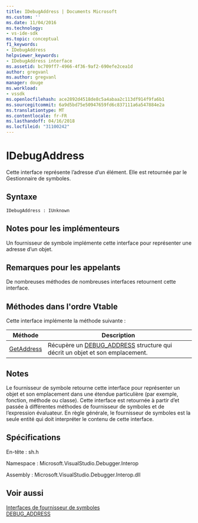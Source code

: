 ```yaml
---
title: IDebugAddress | Documents Microsoft
ms.custom: ''
ms.date: 11/04/2016
ms.technology:
- vs-ide-sdk
ms.topic: conceptual
f1_keywords:
- IDebugAddress
helpviewer_keywords:
- IDebugAddress interface
ms.assetid: bc709ff7-4966-4f36-9af2-690efe2cea1d
author: gregvanl
ms.author: gregvanl
manager: douge
ms.workload:
- vssdk
ms.openlocfilehash: ace2892d4518de8c5a4abaa2c113df914f9fa6b1
ms.sourcegitcommit: 6a9d5bd75e50947659fd6c837111a6a547884e2a
ms.translationtype: MT
ms.contentlocale: fr-FR
ms.lasthandoff: 04/16/2018
ms.locfileid: "31100242"
---
```

# <a name="idebugaddress"></a>IDebugAddress
Cette interface représente l’adresse d’un élément. Elle est retournée par le Gestionnaire de symboles.  
  
## <a name="syntax"></a>Syntaxe  
  
```  
IDebugAddress : IUnknown  
```  
  
## <a name="notes-for-implementers"></a>Notes pour les implémenteurs  
 Un fournisseur de symbole implémente cette interface pour représenter une adresse d’un objet.  
  
## <a name="notes-for-callers"></a>Remarques pour les appelants  
 De nombreuses méthodes de nombreuses interfaces retournent cette interface.  
  
## <a name="methods-in-vtable-order"></a>Méthodes dans l'ordre Vtable  
 Cette interface implémente la méthode suivante :  
  
|Méthode|Description|  
|------------|-----------------|  
|[GetAddress](../../../extensibility/debugger/reference/idebugaddress-getaddress.md)|Récupère un [DEBUG_ADDRESS](../../../extensibility/debugger/reference/debug-address.md) structure qui décrit un objet et son emplacement.|  
  
## <a name="remarks"></a>Notes  
 Le fournisseur de symbole retourne cette interface pour représenter un objet et son emplacement dans une étendue particulière (par exemple, fonction, méthode ou classe). Cette interface est retournée à partir d’et passée à différentes méthodes de fournisseur de symboles et de l’expression évaluateur. En règle générale, le fournisseur de symboles est la seule entité qui doit interpréter le contenu de cette interface.  
  
## <a name="requirements"></a>Spécifications  
 En-tête : sh.h  
  
 Namespace : Microsoft.VisualStudio.Debugger.Interop  
  
 Assembly : Microsoft.VisualStudio.Debugger.Interop.dll  
  
## <a name="see-also"></a>Voir aussi  
 [Interfaces de fournisseur de symboles](../../../extensibility/debugger/reference/symbol-provider-interfaces.md)   
 [DEBUG_ADDRESS](../../../extensibility/debugger/reference/debug-address.md)